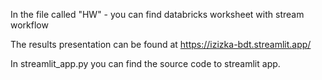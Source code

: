 In the file called "HW" - you can find databricks worksheet with stream workflow

The results presentation can be found at https://izizka-bdt.streamlit.app/ 

In streamlit_app.py you can find the source code to streamlit app.